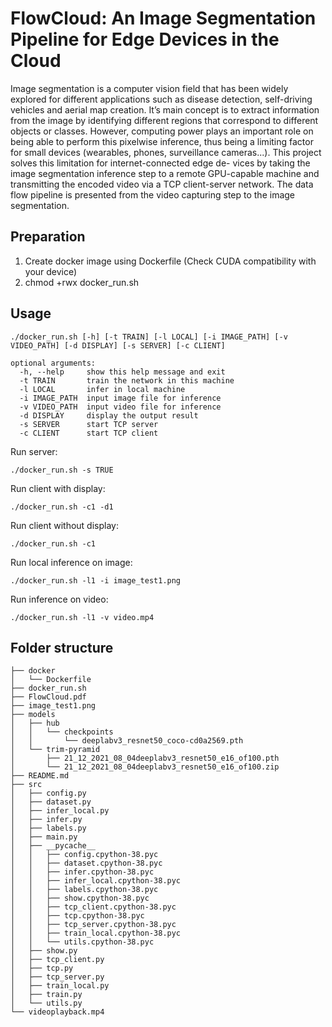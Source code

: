 # FlowCloud: An Image Segmentation Pipeline for Edge Devices in the Cloud

Image segmentation is a computer vision field that
has been widely explored for different applications such as disease
detection, self-driving vehicles and aerial map creation. It’s main
concept is to extract information from the image by identifying
different regions that correspond to different objects or classes.
However, computing power plays an important role on being able
to perform this pixelwise inference, thus being a limiting factor
for small devices (wearables, phones, surveillance cameras...).
This project solves this limitation for internet-connected edge de-
vices by taking the image segmentation inference step to a remote
GPU-capable machine and transmitting the encoded video via a
TCP client-server network. The data flow pipeline is presented
from the video capturing step to the image segmentation.

## Preparation
1. Create docker image using Dockerfile (Check CUDA compatibility with your device)
2. chmod +rwx docker_run.sh

## Usage

```
./docker_run.sh [-h] [-t TRAIN] [-l LOCAL] [-i IMAGE_PATH] [-v VIDEO_PATH] [-d DISPLAY] [-s SERVER] [-c CLIENT]

optional arguments:
  -h, --help     show this help message and exit
  -t TRAIN       train the network in this machine
  -l LOCAL       infer in local machine
  -i IMAGE_PATH  input image file for inference
  -v VIDEO_PATH  input video file for inference
  -d DISPLAY     display the output result
  -s SERVER      start TCP server
  -c CLIENT      start TCP client

```

Run server:
```
./docker_run.sh -s TRUE
```

Run client with display:
```
./docker_run.sh -c1 -d1
```

Run client without display:
```
./docker_run.sh -c1
```

Run local inference on image:
```
./docker_run.sh -l1 -i image_test1.png
```

Run inference on video:
```
./docker_run.sh -l1 -v video.mp4
```

## Folder structure
```
├── docker
│   └── Dockerfile
├── docker_run.sh
├── FlowCloud.pdf
├── image_test1.png
├── models
│   ├── hub
│   │   └── checkpoints
│   │       └── deeplabv3_resnet50_coco-cd0a2569.pth
│   └── trim-pyramid
│       ├── 21_12_2021_08_04deeplabv3_resnet50_e16_of100.pth
│       └── 21_12_2021_08_04deeplabv3_resnet50_e16_of100.zip
├── README.md
├── src
│   ├── config.py
│   ├── dataset.py
│   ├── infer_local.py
│   ├── infer.py
│   ├── labels.py
│   ├── main.py
│   ├── __pycache__
│   │   ├── config.cpython-38.pyc
│   │   ├── dataset.cpython-38.pyc
│   │   ├── infer.cpython-38.pyc
│   │   ├── infer_local.cpython-38.pyc
│   │   ├── labels.cpython-38.pyc
│   │   ├── show.cpython-38.pyc
│   │   ├── tcp_client.cpython-38.pyc
│   │   ├── tcp.cpython-38.pyc
│   │   ├── tcp_server.cpython-38.pyc
│   │   ├── train_local.cpython-38.pyc
│   │   └── utils.cpython-38.pyc
│   ├── show.py
│   ├── tcp_client.py
│   ├── tcp.py
│   ├── tcp_server.py
│   ├── train_local.py
│   ├── train.py
│   └── utils.py
└── videoplayback.mp4
```